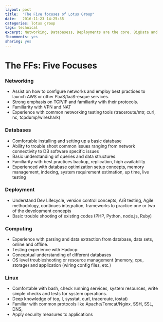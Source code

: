 ```yaml
---
layout: post
title:  "The Five focuses of Lotus Group"
date:   2016-11-23 14:25:35
categories: lotus group
tags: technical
excerpt: Networking, Databasess, Deployments are the core. BigData and Linux are now a part of the core skillsets of anyone joining Lotus Group.
fbcomments: yes
sharing: yes
---
```


# The FFs: Five Focuses

### Networking


 * Assist on how to configure networks and employ best practices to launch AWS or other PaaS/IaaS-esque services.
 * Strong emphasis on TCP/IP and familiarity with their protocols.
 * Familiarity with VPN and NAT
 * Experience with common networking testing tools (traceroute/mtr, curl, nc, tcpdump/wireshark)

### Databases


 * Comfortable installing and setting up a basic database
 * Ability to trouble shoot common issues ranging from network connectivity to DB software specific issues
 * Basic understanding of queries and data structures
 * Familiarity with best practices backup, replication, high availability
 * Experienced with database optimization setup concepts, memory management, indexing, system requirement estimation, up time, live testing

### Deployment


 * Understand Dev Lifecycle, version control concepts, A/B testing, Agile methodology, continues integration, frameworks to practice one or two of the development concepts
 * Basic trouble shooting of existing codes (PHP, Python, node.js, Ruby)


### Computing

 * Experience with parsing and data extraction from database, data sets, online and offline.
 * Testing experience with Hadoop
 * Conceptual understanding of different databases
 * OS level troubleshooting or resource management (memory, cpu, storage) and application (wiring config files, etc.)


### Linux


 * Comfortable with bash, check running services, system resources, write simple checks and tests for system operations.
 * Deep knowledge of top, I, sysstat, curl, traceroute, iostat)
 * Familiar with common protocols like Apache/Tomcat/Nginx, SSH, SSL, DNS, 
 * Apply security measures to applications

